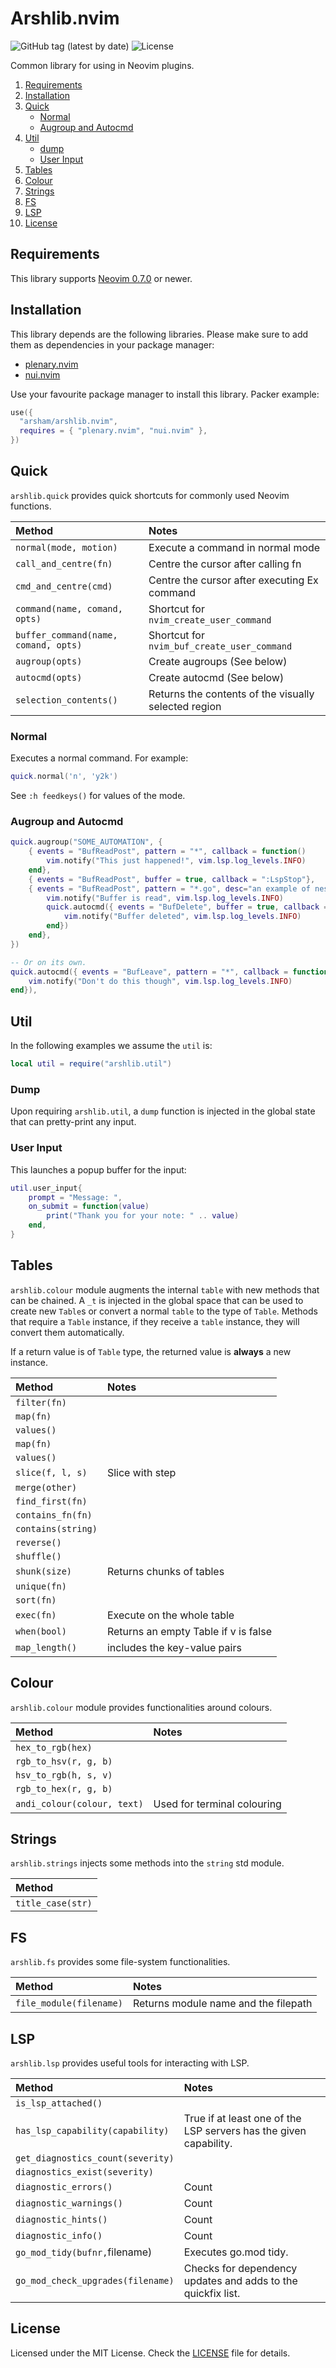 # Arshlib.nvim

![GitHub tag (latest by date)](https://img.shields.io/github/v/tag/arsham/arshlib.nvim)
![License](https://img.shields.io/github/license/arsham/arshlib.nvim)

Common library for using in Neovim plugins.

1. [Requirements](#requirements)
2. [Installation](#installation)
3. [Quick](#quick)
   - [Normal](#normal)
   - [Augroup and Autocmd](#augroup-and-autocmd)
4. [Util](#util)
   - [dump](#dump)
   - [User Input](#user-input)
5. [Tables](#tables)
6. [Colour](#colour)
7. [Strings](#strings)
8. [FS](#fs)
9. [LSP](#lsp)
10. [License](#license)

## Requirements

This library supports [Neovim
0.7.0](https://github.com/neovim/neovim/releases/tag/v0.7.0) or newer.

## Installation

This library depends are the following libraries. Please make sure to add them
as dependencies in your package manager:

- [plenary.nvim](https://github.com/nvim-lua/plenary.nvim)
- [nui.nvim](https://github.com/MunifTanjim/nui.nvim)

Use your favourite package manager to install this library. Packer example:

```lua
use({
  "arsham/arshlib.nvim",
  requires = { "plenary.nvim", "nui.nvim" },
})
```

## Quick

`arshlib.quick` provides quick shortcuts for commonly used Neovim functions.

| Method                               | Notes                                                |
| :----------------------------------- | :--------------------------------------------------- |
| `normal(mode, motion)`               | Execute a command in normal mode                     |
| `call_and_centre(fn)`                | Centre the cursor after calling fn                   |
| `cmd_and_centre(cmd)`                | Centre the cursor after executing Ex command         |
| `command(name, comand, opts)`        | Shortcut for `nvim_create_user_command`              |
| `buffer_command(name, comand, opts)` | Shortcut for `nvim_buf_create_user_command`          |
| `augroup(opts)`                      | Create augroups (See below)                          |
| `autocmd(opts)`                      | Create autocmd (See below)                           |
| `selection_contents()`               | Returns the contents of the visually selected region |

### Normal

Executes a normal command. For example:

```lua
quick.normal('n', 'y2k')
```

See `:h feedkeys()` for values of the mode.

### Augroup and Autocmd

```lua
quick.augroup("SOME_AUTOMATION", {
    { events = "BufReadPost", pattern = "*", callback = function()
        vim.notify("This just happened!", vim.lsp.log_levels.INFO)
    end},
    { events = "BufReadPost", buffer = true, callback = ":LspStop"},
    { events = "BufReadPost", pattern = "*.go", desc="an example of nested autocmd", callback = function()
        vim.notify("Buffer is read", vim.lsp.log_levels.INFO)
        quick.autocmd({ events = "BufDelete", buffer = true, callback = function()
            vim.notify("Buffer deleted", vim.lsp.log_levels.INFO)
        end})
    end},
})

-- Or on its own.
quick.autocmd({ events = "BufLeave", pattern = "*", callback = function()
    vim.notify("Don't do this though", vim.lsp.log_levels.INFO)
end}),
```

## Util

In the following examples we assume the `util` is:

```lua
local util = require("arshlib.util")
```

### Dump

Upon requiring `arshlib.util`, a `dump` function is injected in the global
state that can pretty-print any input.

### User Input

This launches a popup buffer for the input:

```lua
util.user_input{
    prompt = "Message: ",
    on_submit = function(value)
        print("Thank you for your note: " .. value)
    end,
}
```

## Tables

`arshlib.colour` module augments the internal `table` with new methods that can
be chained. A `_t` is injected in the global space that can be used to create
new `Table`s or convert a normal `table` to the type of `Table`. Methods that
require a `Table` instance, if they receive a `table` instance, they will
convert them automatically.

If a return value is of `Table` type, the returned value is **always** a new
instance.

| Method             | Notes                                |
| :----------------- | :----------------------------------- |
| `filter(fn)`       |                                      |
| `map(fn)`          |                                      |
| `values()`         |                                      |
| `map(fn)`          |                                      |
| `values()`         |                                      |
| `slice(f, l, s)`   | Slice with step                      |
| `merge(other)`     |                                      |
| `find_first(fn)`   |                                      |
| `contains_fn(fn)`  |                                      |
| `contains(string)` |                                      |
| `reverse()`        |                                      |
| `shuffle()`        |                                      |
| `shunk(size)`      | Returns chunks of tables             |
| `unique(fn)`       |                                      |
| `sort(fn)`         |                                      |
| `exec(fn)`         | Execute on the whole table           |
| `when(bool)`       | Returns an empty Table if v is false |
| `map_length()`     | includes the key-value pairs         |

## Colour

`arshlib.colour` module provides functionalities around colours.

| Method                      | Notes                       |
| :-------------------------- | :-------------------------- |
| `hex_to_rgb(hex)`           |                             |
| `rgb_to_hsv(r, g, b)`       |                             |
| `hsv_to_rgb(h, s, v)`       |                             |
| `rgb_to_hex(r, g, b)`       |                             |
| `andi_colour(colour, text)` | Used for terminal colouring |

## Strings

`arshlib.strings` injects some methods into the `string` std module.

| Method            |
| :---------------- |
| `title_case(str)` |

## FS

`arshlib.fs` provides some file-system functionalities.

| Method                  | Notes                                |
| :---------------------- | :----------------------------------- |
| `file_module(filename)` | Returns module name and the filepath |

## LSP

`arshlib.lsp` provides useful tools for interacting with LSP.

| Method                            | Notes                                                             |
| :-------------------------------- | :---------------------------------------------------------------- |
| `is_lsp_attached()`               |                                                                   |
| `has_lsp_capability(capability)`  | True if at least one of the LSP servers has the given capability. |
| `get_diagnostics_count(severity)` |                                                                   |
| `diagnostics_exist(severity)`     |                                                                   |
| `diagnostic_errors()`             | Count                                                             |
| `diagnostic_warnings()`           | Count                                                             |
| `diagnostic_hints()`              | Count                                                             |
| `diagnostic_info()`               | Count                                                             |
| `go_mod_tidy(bufnr,`filename)     | Executes go.mod tidy.                                             |
| `go_mod_check_upgrades(filename)` | Checks for dependency updates and adds to the quickfix list.      |

## License

Licensed under the MIT License. Check the [LICENSE](./LICENSE) file for details.

<!--
vim: foldlevel=1
-->
